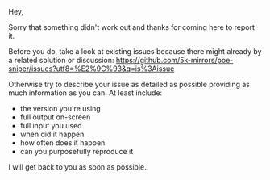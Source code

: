 Hey,

Sorry that something didn't work out and thanks for coming here to report it.

Before you do, take a look at existing issues because there might already by a related solution or discussion: https://github.com/5k-mirrors/poe-sniper/issues?utf8=%E2%9C%93&q=is%3Aissue

Otherwise try to describe your issue as detailed as possible providing as much information as you can. At least include:
- the version you're using
- full output on-screen
- full input you used
- when did it happen
- how often does it happen
- can you purposefully reproduce it

I will get back to you as soon as possible.
